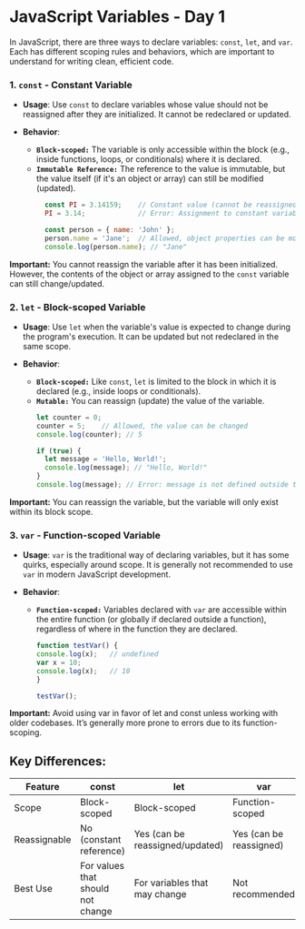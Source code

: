 # JavaScript Variables - Day 1

In JavaScript, there are three ways to declare variables: `const`, `let`, and `var`. Each has different scoping rules and behaviors, which are important to understand for writing clean, efficient code.

### 1. **`const` - Constant Variable**

- **Usage**: Use `const` to declare variables whose value should not be reassigned after they are initialized. It cannot be redeclared or updated.
  
- **Behavior**:
  - **`Block-scoped:`** The variable is only accessible within the block (e.g., inside functions, loops, or conditionals) where it is declared.
  - **`Immutable Reference:`** The reference to the value is immutable, but the value itself (if it's an object or array) can still be modified (updated).
      ```js
        const PI = 3.14159;    // Constant value (cannot be reassigned)
        PI = 3.14;             // Error: Assignment to constant variable

        const person = { name: 'John' };
        person.name = 'Jane';  // Allowed, object properties can be modified
        console.log(person.name); // "Jane"
      ```
**Important:** You cannot reassign the variable after it has been initialized. However, the contents of the object or array assigned to the `const` variable can still change/updated.


### 2. **`let` - Block-scoped Variable**

- **Usage**: Use `let` when the variable's value is expected to change during the program's execution. It can be updated but not redeclared in the same scope.

- **Behavior**:
  - **`Block-scoped:`** Like `const`, `let` is limited to the block in which it is declared (e.g., inside loops or conditionals).
  - **`Mutable:`** You can reassign (update) the value of the variable.
      ```js  
      let counter = 0;
      counter = 5;    // Allowed, the value can be changed
      console.log(counter); // 5

      if (true) {
        let message = 'Hello, World!';
        console.log(message); // "Hello, World!"
      }
      console.log(message); // Error: message is not defined outside the block
      ```
**Important:** You can reassign the variable, but the variable will only exist within its block scope.

### 3. **`var` - Function-scoped Variable**

- **Usage**: `var` is the traditional way of declaring variables, but it has some quirks, especially around scope. It is generally not recommended to use `var` in modern JavaScript development.

- **Behavior**:
  - **`Function-scoped:`** Variables declared with `var` are accessible within the entire function (or globally if declared outside a function), regardless of where in the function they are declared.
     ```js 
    function testVar() {
    console.log(x);   // undefined
    var x = 10;
    console.log(x);   // 10
    }

    testVar();
    ```
**Important:** Avoid using var in favor of let and const unless working with older codebases. It’s generally more prone to errors due to its function-scoping.



## Key Differences:


|   Feature |      const    |            let        |             var |
|   ----------------|-------------|-----------------------|------------------|
|   Scope    |    Block-scoped      | Block-scoped  | Function-scoped |
|   Reassignable| No (constant reference)       | Yes (can be reassigned/updated)|Yes (can be reassigned)|
| Best Use     | For values that should not change        | For variables that may change          |	Not recommended




